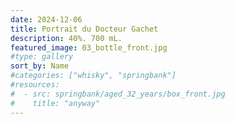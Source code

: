 ```yaml
---
date: 2024-12-06
title: Portrait du Docteur Gachet
description: 40%. 700 mL.
featured_image: 03_bottle_front.jpg
#type: gallery
sort_by: Name
#categories: ["whisky", "springbank"]
#resources:
#  - src: springbank/aged_32_years/box_front.jpg
#    title: "anyway"
---
```


